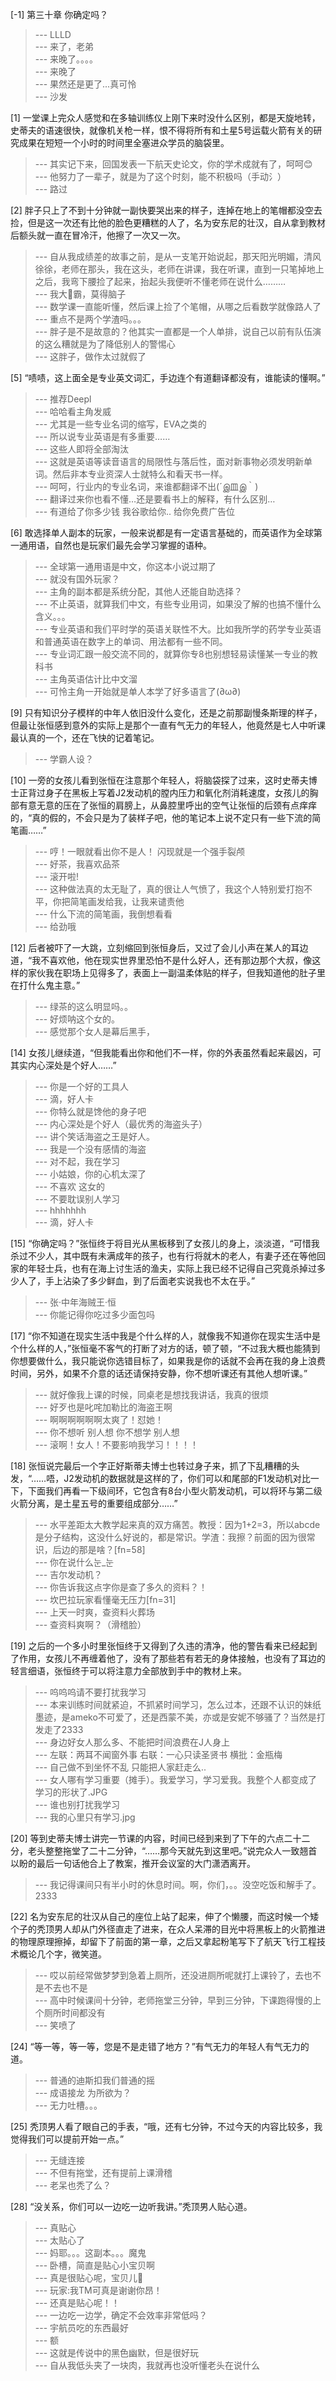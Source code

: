 
[-1] 第三十章 你确定吗？
>--- LLLD<br>
>--- 来了，老弟<br>
>--- 来晚了。。。。<br>
>--- 来晚了<br>
>--- 果然还是更了...真可怜<br>
>--- 沙发<br>

[1] 一堂课上完众人感觉和在多轴训练仪上刚下来时没什么区别，都是天旋地转，史蒂夫的语速很快，就像机关枪一样，恨不得将所有和土星5号运载火箭有关的研究成果在短短一个小时的时间里全塞进众学员的脑袋里。
>--- 其实记下来，回国发表一下航天史论文，你的学术成就有了，呵呵😊<br>
>--- 他努力了一辈子，就是为了这个时刻，能不积极吗（手动氵）<br>
>--- 路过<br>

[2] 胖子只上了不到十分钟就一副快要哭出来的样子，连掉在地上的笔帽都没空去捡，但是这一次还有比他的脸色更糟糕的人了，名为安东尼的壮汉，自从拿到教材后额头就一直在冒冷汗，他擦了一次又一次。
>--- 自从我成绩差的故事之前，是从一支笔开始说起，那天阳光明媚，清风徐徐，老师在那头，我在这头，老师在讲课，我在听课，直到一只笔掉地上之后，我弯下腰捡了起来，抬起头我便听不懂老师在说什么………<br>
>--- 我大🐔霸，莫得脑子<br>
>--- 数学课一直能听懂，然后课上捡了个笔帽，从哪之后看数学就像路人了<br>
>--- 重点不是两个学渣吗。。。<br>
>--- 胖子是不是故意的？他其实一直都是一个人单排，说自己以前有队伍演的这么糟就是为了降低别人的警惕心<br>
>--- 这胖子，做作太过就假了<br>

[5] “啧啧，这上面全是专业英文词汇，手边连个有道翻译都没有，谁能读的懂啊。”
>--- 推荐Deepl<br>
>--- 哈哈看主角发威<br>
>--- 尤其是一些专业名词的缩写，EVA之类的<br>
>--- 所以说专业英语是有多重要……<br>
>--- 这些人即将全部淘汰<br>
>--- 这就是英语等读音语言的局限性与落后性，面对新事物必须发明新单词。然后非本专业资深人士就特么和看天书一样。<br>
>--- 呵呵，行业内的专业名词，来谁都翻译不出(´இ皿இ｀)<br>
>--- 翻译过来你也看不懂…还是要看书上的解释，有什么区别…<br>
>--- 有道给了你多少钱 我谷歌给你.. 给你免费广告位<br>

[6] 敢选择单人副本的玩家，一般来说都是有一定语言基础的，而英语作为全球第一通用语，自然也是玩家们最先会学习掌握的语种。
>--- 全球第一通用语是中文，你这本小说过期了<br>
>--- 就没有国外玩家？<br>
>--- 主角的副本都是系统分配，其他人还能自助选择？<br>
>--- 不止英语，就算我们中文，有些专业用词，如果没了解的也搞不懂什么含义。。。<br>
>--- 专业英语和我们平时学的英语关联性不大。比如我所学的药学专业英语和普通英语在数字上的单词、用法都有一些不同。<br>
>--- 专业词汇跟一般交流不同的，就算你专8也别想轻易读懂某一专业的教科书<br>
>--- 主角英语估计比中文溜<br>
>--- 可怜主角一开始就是单人本学了好多语言了(∂ω∂)<br>

[9] 只有知识分子模样的中年人依旧没什么变化，还是之前那副慢条斯理的样子，但最让张恒感到意外的实际上是那个一直有气无力的年轻人，他竟然是七人中听课最认真的一个，还在飞快的记着笔记。
>--- 学霸人设？<br>

[10] 一旁的女孩儿看到张恒在注意那个年轻人，将脑袋探了过来，这时史蒂夫博士正背过身子在黑板上写着J2发动机的膛内压力和氧化剂消耗速度，女孩儿的胸部有意无意的压在了张恒的肩膀上，从鼻腔里呼出的空气让张恒的后颈有点痒痒的，“真的假的，不会只是为了装样子吧，他的笔记本上说不定只有一些下流的简笔画……”
>--- 哼！一眼就看出你不是人！
闪现就是一个强手裂颅<br>
>--- 好茶，我喜欢品茶<br>
>--- 滚开啦!<br>
>--- 这种做法真的太无耻了，真的很让人气愤了，我这个人特别爱打抱不平，你把简笔画发给我，让我来谴责他<br>
>--- 什么下流的简笔画，我倒想看看<br>
>--- 给劲哦<br>

[12] 后者被吓了一大跳，立刻缩回到张恒身后，又过了会儿小声在某人的耳边道，“我不喜欢他，他在现实世界里恐怕不是什么好人，还有那边那个大叔，像这样的家伙我在职场上见得多了，表面上一副温柔体贴的样子，但我知道他的肚子里在打什么鬼主意。”
>--- 绿茶的这么明显吗。。<br>
>--- 好烦呐这个女的。<br>
>--- 感觉那个女人是幕后黑手，<br>

[14] 女孩儿继续道，“但我能看出你和他们不一样，你的外表虽然看起来最凶，可其实内心深处是个好人……”
>--- 你是一个好的工具人<br>
>--- 滴，好人卡<br>
>--- 你特么就是馋他的身子吧<br>
>--- 内心深处是个好人（最优秀的海盗头子）<br>
>--- 讲个笑话海盗之王是好人。<br>
>--- 我是一个没有感情的海盗<br>
>--- 对不起，我在学习<br>
>--- 小姑娘，你的心机太深了<br>
>--- 不喜欢 这女的<br>
>--- 不要耽误别人学习<br>
>--- hhhhhhh<br>
>--- 滴，好人卡<br>

[15] “你确定吗？”张恒终于将目光从黑板移到了女孩儿的身上，淡淡道，“可惜我杀过不少人，其中既有未满成年的孩子，也有行将就木的老人，有妻子还在等他回家的年轻士兵，也有在海上讨生活的渔夫，实际上我已经不记得自己究竟杀掉过多少人了，手上沾染了多少鲜血，到了后面老实说我也不太在乎。”
>--- 张·中年海贼王·恒<br>
>--- 你能记得你吃过多少面包吗<br>

[17] “你不知道在现实生活中我是个什么样的人，就像我不知道你在现实生活中是个什么样的人，”张恒毫不客气的打断了对方的话，顿了顿，“不过我大概也能猜到你想要做什么，我只能说你选错目标了，如果我是你的话就不会再在我的身上浪费时间，另外，如果不介意的话还请保持安静，你不想听课还有其他人想听课。”
>--- 就好像我上课的时候，同桌老是想找我讲话，我真的很烦<br>
>--- 好歹也是叱咤加勒比的海盗王啊<br>
>--- 啊啊啊啊啊啊太爽了！怼她！<br>
>--- 你不想听 别人想 你不想学 别人想<br>
>--- 滚啊！女人！不要影响我学习！！！！<br>

[18] 张恒说完最后一个字正好斯蒂夫博士也转过身子来，抓了下乱糟糟的头发，“……唔，J2发动机的数据就是这样的了，你们可以和尾部的F1发动机对比一下，下面我们再看一下级间环，它包含有8台小型火箭发动机，可以将环与第二级火箭分离，是土星五号的重要组成部分……”
>--- 水平差距太大教学起来真的双方痛苦。教授：因为1+2=3，所以abcde是分子结构，这没什么好说的，都是常识。学渣：我擦？前面的因为很常识，后边的那是啥？[fn=58]<br>
>--- 你在说什么눈_눈<br>
>--- 吉尔发动机？<br>
>--- 你告诉我这点字你是查了多久的资料？！<br>
>--- 坎巴拉玩家看懂毫无压力[fn=31]<br>
>--- 上天一时爽，查资料火葬场<br>
>--- 查资料爽啊？（滑稽脸）<br>

[19] 之后的一个多小时里张恒终于又得到了久违的清净，他的警告看来已经起到了作用，女孩儿不再缠着他了，没有了那些若有若无的身体接触，也没有了耳边的轻言细语，张恒终于可以将注意力全部放到手中的教材上来。
>--- 呜呜呜请不要打扰我学习<br>
>--- 本来训练时间就紧迫，不抓紧时间学习，怎么过本，还跟不认识的妹纸墨迹，是ameko不可爱了，还是西蒙不美，亦或是安妮不够骚了？当然是打发走了2333<br>
>--- 身边好女人那么多、不能把时间浪费在J人身上<br>
>--- 左联：两耳不闻窗外事
右联：一心只读圣贤书
横批：金瓶梅<br>
>--- 自己做不到坐怀不乱 只能把人家赶走么..<br>
>--- 女人哪有学习重要（摊手）。我爱学习，学习爱我。我整个人都变成了学习的形状了.JPG<br>
>--- 谁也别打扰我学习<br>
>--- 我的心里只有学习.jpg<br>

[20] 等到史蒂夫博士讲完一节课的内容，时间已经到来到了下午的六点二十二分，老头整整拖堂了二十二分钟，“……那今天就先到这里吧。”说完众人一致翘首以盼的最后一句话他合上了教案，推开会议室的大门潇洒离开。
>--- 我记得课间只有半小时的休息时间。啊，你们，。。没空吃饭和解手了。2333<br>

[22] 名为安东尼的壮汉从自己的座位上站了起来，伸了个懒腰，而这时候一个矮个子的秃顶男人却从门外径直走了进来，在众人呆滞的目光中将黑板上的火箭推进的物理原理擦掉，却留下了前面的第一章，之后又拿起粉笔写下了航天飞行工程技术概论几个字，微笑道。
>--- 哎以前经常做梦梦到急着上厕所，还没进厕所呢就打上课铃了，去也不是不去也不是<br>
>--- 高中时候课间十分钟，老师拖堂三分钟，早到三分钟，下课跑得慢的上个厕所时间都没有<br>
>--- 笑喷了<br>

[24] “等一等，等一等，您是不是走错了地方？”有气无力的年轻人有气无力的道。
>--- 普通的迪斯扣我们普通的摇<br>
>--- 成语接龙 为所欲为？<br>
>--- 无力吐槽。。。<br>

[25] 秃顶男人看了眼自己的手表，“哦，还有七分钟，不过今天的内容比较多，我觉得我们可以提前开始一点。”
>--- 无缝连接<br>
>--- 不但有拖堂，还有提前上课滑稽<br>
>--- 老呆也秃了么？<br>

[28] “没关系，你们可以一边吃一边听我讲。”秃顶男人贴心道。
>--- 真贴心<br>
>--- 太贴心了<br>
>--- 妈耶。。。这副本。。。魔鬼<br>
>--- 卧槽，简直是贴心小宝贝啊<br>
>--- 真是很贴心呢，宝贝儿👄<br>
>--- 玩家:我TM可真是谢谢你昂！<br>
>--- 还真是贴心呢！！<br>
>--- 一边吃一边学，确定不会效率非常低吗？<br>
>--- 宇航员吃的东西最好<br>
>--- 额<br>
>--- 这就是传说中的黑色幽默，但是很好玩<br>
>--- 自从我低头夹了一块肉，我就再也没听懂老头在说什么<br>
